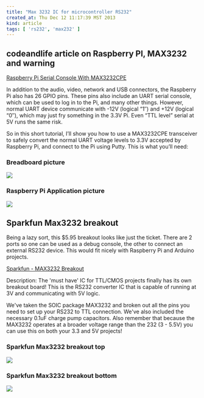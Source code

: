 ```yaml
---
title: "Max 3232 IC for microcontroller RS232"
created_at: Thu Dec 12 11:17:39 MST 2013
kind: article
tags: [ 'rs232', 'max232' ]
---
```


## codeandlife article on Raspberry PI, MAX3232 and warning

[Raspberry Pi Serial Console With MAX3232CPE](http://codeandlife.com/2012/07/01/raspberry-pi-serial-console-with-max3232cpe/)

In addition to the audio, video, network and USB connectors, the Raspberry
Pi also has 26 GPIO pins. These pins also include an UART serial console,
which can be used to log in to the Pi, and many other things. However,
normal UART device communicate with -12V (logical “1″) and +12V
(logical “0″), which may just fry something in the 3.3V Pi. Even
“TTL level” serial at 5V runs the same risk.

So in this short tutorial, I’ll show you how to use a MAX3232CPE
transceiver to safely convert the normal UART voltage levels to 3.3V
accepted by Raspberry Pi, and connect to the Pi using Putty. This is
what you’ll need:

### Breadboard picture

<img src="/assets/images/codeandlife_max3232cpe_breadboard.jpg" >

### Raspberry Pi Application picture

<img src="/assets/images/codeandlife_max3232cpe_raspberrypi_app.jpg" >

## Sparkfun Max3232 breakout

Being a lazy sort, this $5.95 breakout looks like just the ticket.
There are 2 ports so one can be used as a debug console, the other
to connect an external RS232 device. 
This would fit nicely with Raspberry Pi and Arduino projects.

[Sparkfun - MAX3232 Breakout](https://www.sparkfun.com/products/11189)

Description: The 'must have' IC for TTL/CMOS projects finally has its
own breakout board! This is the RS232 converter IC that is capable of
running at 3V and communicating with 5V logic.

We've taken the SOIC package MAX3232 and broken out all the pins you
need to set up your RS232 to TTL connection. We've also included the
necessary 0.1uF charge pump capacitors. Also remember that because the
MAX3232 operates at a broader voltage range than the 232 (3 - 5.5V)
you can use this on both your 3.3 and 5V projects!

### Sparkfun Max3232 breakout top

<img src="/assets/images/sparkfun_max232breakout_top.jpg" >

### Sparkfun Max3232 breakout bottom

<img src="/assets/images/sparkfun_max232breakout_bottom.jpg" >

